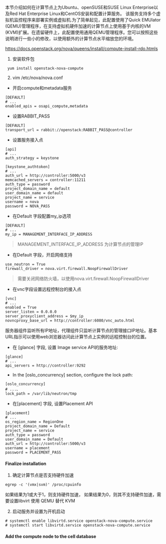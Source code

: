 本节介绍如何在计算节点上为Ubuntu、openSUSE和SUSE Linux Enterprise以及Red Hat Enterprise Linux和CentOS安装和配置计算服务。
该服务支持多个虚拟机监控程序来部署实例或虚拟机.为了简单起见，此配置使用了Quick EMUlator (QEMU)管理程序，在支持虚拟机硬件加速的计算节点上使用基于内核的VM (KVM)扩展。在遗留硬件上，此配置使用通用QEMU管理程序。您可以按照这些说明进行一些小的修改，以使用额外的计算节点水平缩放您的环境。


https://docs.openstack.org/nova/queens/install/compute-install-rdo.htmls

1. 安装软件包
```
 yum install openstack-nova-compute
```
2. vim /etc/nova/nova.conf

 * 开启compute和metadata服务
```
[DEFAULT]
# ...
enabled_apis = osapi_compute,metadata
```
  * 设置RABBIT_PASS
```
[DEFAULT]
transport_url = rabbit://openstack:RABBIT_PASS@controller
```
* 设置服务接入点
```
[api]
# ...
auth_strategy = keystone

[keystone_authtoken]
# ...
auth_url = http://controller:5000/v3
memcached_servers = controller:11211
auth_type = password
project_domain_name = default
user_domain_name = default
project_name = service
username = nova
password = NOVA_PASS

```

* 在Default 字段配置my_ip选项
```
[DEFAULT]
# ...
my_ip = MANAGEMENT_INTERFACE_IP_ADDRESS

```
>MANAGEMENT_INTERFACE_IP_ADDRESS 为计算节点的管理IP

* 在Default 字段，开启网络支持
```
use_neutron = True
firewall_driver = nova.virt.firewall.NoopFirewallDriver
```
>需要关闭网络防火墙，以使用nova.virt.firewall.NoopFirewallDriver

* 在vnc字段设置远程控制台的接入点

```
[vnc]
# ...
enabled = True
server_listen = 0.0.0.0
server_proxyclient_address = $my_ip
novncproxy_base_url = http://controller:6080/vnc_auto.html
```

服务器组件监听所有IP地址，代理组件只监听计算节点的管理接口IP地址。基本URL指示可以使用web浏览器访问此计算节点上实例的远程控制台的位置。

* 在 [glance] 字段, 设置 Image service API的服务地址:

```
[glance]
# ...
api_servers = http://controller:9292
```

* In the [oslo_concurrency] section, configure the lock path:
```
[oslo_concurrency]
# ...、
lock_path = /var/lib/neutron/tmp

```  
* 在[placement] 字段, 设置Placement API
```
[placement]
# ...
os_region_name = RegionOne
project_domain_name = Default
project_name = service
auth_type = password
user_domain_name = Default
auth_url = http://controller:5000/v3
username = placement
password = PLACEMENT_PASS

```


#### Finalize installation
1. 确定计算节点是否支持硬件加速
```
egrep -c '(vmx|svm)' /proc/cpuinfo

```
如果结果为1或大于1，则支持硬件加速，
如果结果为0，则其不支持硬件加速，需要设置libvirt 使用 QEMU 替代 KVM

2. 启动服务并设置为开机启动

```
# systemctl enable libvirtd.service openstack-nova-compute.service
# systemctl start libvirtd.service openstack-nova-compute.service

```


#### Add the compute node to the cell database
